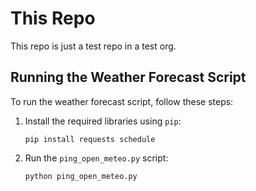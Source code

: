 # This Repo

This repo is just a test repo in a test org.

## Running the Weather Forecast Script

To run the weather forecast script, follow these steps:

1. Install the required libraries using `pip`:
   ```
   pip install requests schedule
   ```

2. Run the `ping_open_meteo.py` script:
   ```
   python ping_open_meteo.py
   ```
